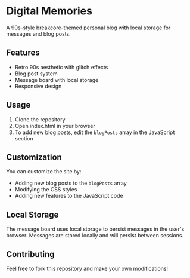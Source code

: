 # Digital Memories

A 90s-style breakcore-themed personal blog with local storage for messages and blog posts.

## Features

- Retro 90s aesthetic with glitch effects
- Blog post system
- Message board with local storage
- Responsive design

## Usage

1. Clone the repository
2. Open index.html in your browser
3. To add new blog posts, edit the `blogPosts` array in the JavaScript section

## Customization

You can customize the site by:
- Adding new blog posts to the `blogPosts` array
- Modifying the CSS styles
- Adding new features to the JavaScript code

## Local Storage

The message board uses local storage to persist messages in the user's browser. Messages are stored locally and will persist between sessions.

## Contributing

Feel free to fork this repository and make your own modifications!